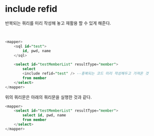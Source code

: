 # include refid
반복되는 쿼리를 미리 작성해 놓고 재활용 할 수 있게 해준다.

<br>

```sql
<mapper>  
    <sql id="test">
        id, pwd, name
    </sql>
    
    <select id="testMemberList" resultType="member">
        select 
        <include refid="test" /> --중복되는 코드 미리 작성해두고 가져온 것
        from member
    </select>
</mapper>
```

위의 쿼리문은 아래의 쿼리문을 실행한 것과 같다.

```sql
<mapper>  
    <select id="testMemberList" resultType="member">
        select id, pwd, name
        from member
    </select>
</mapper>
```
